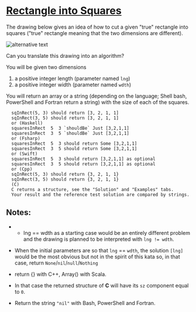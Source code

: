 # [Rectangle into Squares](https://www.codewars.com/kata/rectangle-into-squares "https://www.codewars.com/kata/55466989aeecab5aac00003e")

The drawing below gives an idea of how to cut a given "true" rectangle into squares ("true" rectangle meaning that the two dimensions are different).

![alternative text](https://i.imgur.com/lk5vJ7sm.jpg)

Can you translate this drawing into an algorithm?

You will be given two dimensions 

1. a positive integer length (parameter named `lng`)
2. a positive integer width (parameter named `wdth`)

You will return an array or a string (depending on the language; Shell bash, PowerShell and Fortran return a string) with the size of each of the  squares.

```
  sqInRect(5, 3) should return [3, 2, 1, 1]
  sqInRect(3, 5) should return [3, 2, 1, 1]
  or (Haskell)
  squaresInRect  5  3 `shouldBe` Just [3,2,1,1]
  squaresInRect  3  5 `shouldBe` Just [3,2,1,1]
  or (Fsharp)
  squaresInRect  5  3 should return Some [3,2,1,1]
  squaresInRect  3  5 should return Some [3,2,1,1]
  or (Swift)
  squaresInRect  5  3 should return [3,2,1,1] as optional
  squaresInRect  3  5 should return [3,2,1,1] as optional
  or (Cpp)
  sqInRect(5, 3) should return {3, 2, 1, 1}
  sqInRect(3, 5) should return {3, 2, 1, 1}
  (C)
  C returns a structure, see the "Solution" and "Examples" tabs.
  Your result and the reference test solution are compared by strings.
```

## Notes:
- - lng == wdth as a starting case would be an entirely different problem and the drawing is planned to be interpreted with `lng != wdth`.
 
 - When the initial parameters are so that `lng` == `wdth`, the solution `[lng]` would be the most obvious but not in the spirit of this kata so, in that case, return `None`/`nil`/`null`/`Nothing`
 - return {} with C++, Array() with Scala.
 - In that case the returned structure of **C** will have its `sz` component equal to `0`. 
 - Return the string `"nil"` with Bash, PowerShell and Fortran.